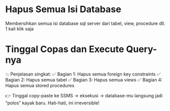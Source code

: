 # Hapus Semua Isi Database
Membersihkan semua isi database sql server dari tabel, view, procedure dll. 1 kali klik saja
# Tinggal Copas dan Execute Query-nya
💥 Penjelasan singkat:
✅ Bagian 1: Hapus semua foreign key constraints
✅ Bagian 2: Hapus semua tabel
✅ Bagian 3: Hapus semua views
✅ Bagian 4: Hapus semua stored procedures

👉 Tinggal copy-paste ke SSMS → eksekusi → database-mu langsung jadi “polos” kayak baru. Hati-hati, ini irreversible!

